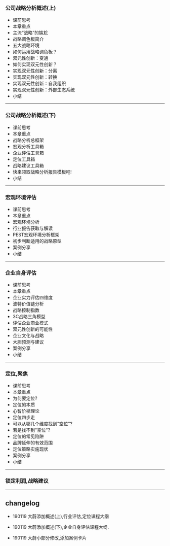### 公司战略分析概述(上)
* 课前思考
* 本章重点
* 主流“战略”的尴尬
* 战略调色板简介
* 五大战略环境
* 如何运用战略调色板？
* 双元性创新：变通
* 如何实现双元性创新？
* 实现双元性创新：分离
* 实现双元性创新：转换
* 实现双元性创新：自我组织
* 实现双元性创新：外部生态系统
* 小结

---

### 公司战略分析概述(下)

* 课前思考
* 本章重点
* 战略分析总框架
* 宏观分析工具箱
* 企业评估工具箱
* 定位工具箱
* 战略建议工具箱
* 快来领取战略分析报告模板吧!
* 小结

---

### 宏观环境评估

* 课前思考
* 本章重点
* 宏观环境分析
* 行业报告获取与解读
* PEST宏观环境分析框架
* 初步判断适用的战略原型
* 案例分享
* 小结


---

### 企业自身评估

* 课前思考
* 本章重点
* 企业实力评估四维度
* 波特价值链分析
* 战略控制指数
* 3C战略三角模型
* 评估企业商业模式
* 双元性创新的可能性
* 企业文化与战略
* 大胆预测与建议
* 案例分享
* 小结

---

### 定位,聚焦

* 课前思考
* 本章重点
* 为何要定位?
* 定位的本质
* 心智阶梯理论
* 定位四步走
* 可以从哪几个维度找到"空位"?
* 若是找不到"空位"?
* 定位的常见陷阱
* 品牌延伸的有效范围
* 定位策略实施现状
* 案例分享
* 小结


---

### 锁定利润,战略建议




---
## changelog

- 190119 大蔚添加概述(上),行业评估,定位课程大纲

- 190119 大蔚添加概述(下),企业自身评估课程大纲.

- 190119 大蔚小部分修改,添加案例卡片